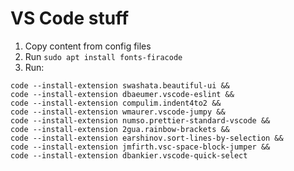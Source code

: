 # VS Code stuff

1. Copy content from config files
1. Run `sudo apt install fonts-firacode`
1. Run:

```
code --install-extension swashata.beautiful-ui &&
code --install-extension dbaeumer.vscode-eslint &&
code --install-extension compulim.indent4to2 &&
code --install-extension wmaurer.vscode-jumpy &&
code --install-extension numso.prettier-standard-vscode &&
code --install-extension 2gua.rainbow-brackets &&
code --install-extension earshinov.sort-lines-by-selection &&
code --install-extension jmfirth.vsc-space-block-jumper &&
code --install-extension dbankier.vscode-quick-select
```
